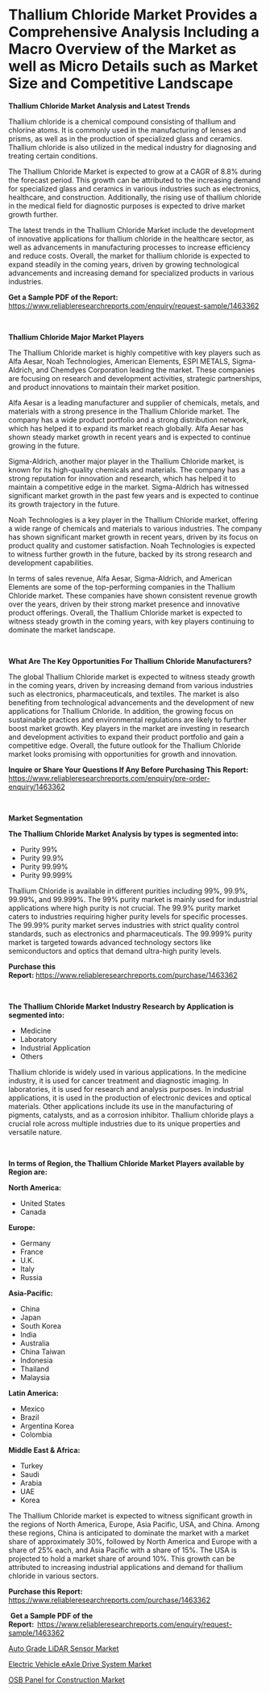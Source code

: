 <p><h1>Thallium Chloride Market Provides a Comprehensive Analysis Including a Macro Overview of the Market as well as Micro Details such as Market Size and Competitive Landscape</h1></p><p><strong>Thallium Chloride Market Analysis and Latest Trends</strong></p>
<p><p>Thallium chloride is a chemical compound consisting of thallium and chlorine atoms. It is commonly used in the manufacturing of lenses and prisms, as well as in the production of specialized glass and ceramics. Thallium chloride is also utilized in the medical industry for diagnosing and treating certain conditions.</p><p>The Thallium Chloride Market is expected to grow at a CAGR of 8.8% during the forecast period. This growth can be attributed to the increasing demand for specialized glass and ceramics in various industries such as electronics, healthcare, and construction. Additionally, the rising use of thallium chloride in the medical field for diagnostic purposes is expected to drive market growth further.</p><p>The latest trends in the Thallium Chloride Market include the development of innovative applications for thallium chloride in the healthcare sector, as well as advancements in manufacturing processes to increase efficiency and reduce costs. Overall, the market for thallium chloride is expected to expand steadily in the coming years, driven by growing technological advancements and increasing demand for specialized products in various industries.</p></p>
<p><strong>Get a Sample PDF of the Report:&nbsp;</strong> <a href="https://www.reliableresearchreports.com/enquiry/request-sample/1463362">https://www.reliableresearchreports.com/enquiry/request-sample/1463362</a></p>
<p>&nbsp;</p>
<p><strong>Thallium Chloride Major Market Players</strong></p>
<p><p>The Thallium Chloride market is highly competitive with key players such as Alfa Aesar, Noah Technologies, American Elements, ESPI METALS, Sigma-Aldrich, and Chemdyes Corporation leading the market. These companies are focusing on research and development activities, strategic partnerships, and product innovations to maintain their market position.</p><p>Alfa Aesar is a leading manufacturer and supplier of chemicals, metals, and materials with a strong presence in the Thallium Chloride market. The company has a wide product portfolio and a strong distribution network, which has helped it to expand its market reach globally. Alfa Aesar has shown steady market growth in recent years and is expected to continue growing in the future.</p><p>Sigma-Aldrich, another major player in the Thallium Chloride market, is known for its high-quality chemicals and materials. The company has a strong reputation for innovation and research, which has helped it to maintain a competitive edge in the market. Sigma-Aldrich has witnessed significant market growth in the past few years and is expected to continue its growth trajectory in the future.</p><p>Noah Technologies is a key player in the Thallium Chloride market, offering a wide range of chemicals and materials to various industries. The company has shown significant market growth in recent years, driven by its focus on product quality and customer satisfaction. Noah Technologies is expected to witness further growth in the future, backed by its strong research and development capabilities.</p><p>In terms of sales revenue, Alfa Aesar, Sigma-Aldrich, and American Elements are some of the top-performing companies in the Thallium Chloride market. These companies have shown consistent revenue growth over the years, driven by their strong market presence and innovative product offerings. Overall, the Thallium Chloride market is expected to witness steady growth in the coming years, with key players continuing to dominate the market landscape.</p></p>
<p>&nbsp;</p>
<p><strong>What Are The Key Opportunities For Thallium Chloride Manufacturers?</strong></p>
<p><p>The global Thallium Chloride market is expected to witness steady growth in the coming years, driven by increasing demand from various industries such as electronics, pharmaceuticals, and textiles. The market is also benefiting from technological advancements and the development of new applications for Thallium Chloride. In addition, the growing focus on sustainable practices and environmental regulations are likely to further boost market growth. Key players in the market are investing in research and development activities to expand their product portfolio and gain a competitive edge. Overall, the future outlook for the Thallium Chloride market looks promising with opportunities for growth and innovation.</p></p>
<p><strong>Inquire or Share Your Questions If Any Before Purchasing This Report:</strong> <a href="https://www.reliableresearchreports.com/enquiry/pre-order-enquiry/1463362">https://www.reliableresearchreports.com/enquiry/pre-order-enquiry/1463362</a></p>
<p>&nbsp;</p>
<p><strong>Market Segmentation</strong></p>
<p><strong>The Thallium Chloride Market Analysis by types is segmented into:</strong></p>
<p><ul><li>Purity 99%</li><li>Purity 99.9%</li><li>Purity 99.99%</li><li>Purity 99.999%</li></ul></p>
<p><p>Thallium Chloride is available in different purities including 99%, 99.9%, 99.99%, and 99.999%. The 99% purity market is mainly used for industrial applications where high purity is not crucial. The 99.9% purity market caters to industries requiring higher purity levels for specific processes. The 99.99% purity market serves industries with strict quality control standards, such as electronics and pharmaceuticals. The 99.999% purity market is targeted towards advanced technology sectors like semiconductors and optics that demand ultra-high purity levels.</p></p>
<p><strong>Purchase this Report:&nbsp;</strong><a href="https://www.reliableresearchreports.com/purchase/1463362">https://www.reliableresearchreports.com/purchase/1463362</a></p>
<p>&nbsp;</p>
<p><strong>The Thallium Chloride Market Industry Research by Application is segmented into:</strong></p>
<p><ul><li>Medicine</li><li>Laboratory</li><li>Industrial Application</li><li>Others</li></ul></p>
<p><p>Thallium chloride is widely used in various applications. In the medicine industry, it is used for cancer treatment and diagnostic imaging. In laboratories, it is used for research and analysis purposes. In industrial applications, it is used in the production of electronic devices and optical materials. Other applications include its use in the manufacturing of pigments, catalysts, and as a corrosion inhibitor. Thallium chloride plays a crucial role across multiple industries due to its unique properties and versatile nature.</p></p>
<p>&nbsp;</p>
<p><strong>In terms of Region, the Thallium Chloride Market Players available by Region are:</strong></p>
<p>
    <p> <strong> North America: </strong>
        <ul>
            <li>United States</li>
            <li>Canada</li>
        </ul>
        </p> 
    <p> <strong> Europe: </strong>
        <ul>
            <li>Germany</li>
            <li>France</li>
            <li>U.K.</li>
            <li>Italy</li>
            <li>Russia</li>
        </ul>
        </p> 
    <p> <strong> Asia-Pacific: </strong>
        <ul>
            <li>China</li>
            <li>Japan</li>
            <li>South Korea</li>
            <li>India</li>
            <li>Australia</li>
            <li>China Taiwan</li>
            <li>Indonesia</li>
            <li>Thailand</li>
            <li>Malaysia</li>
        </ul>
        </p> 
    <p> <strong> Latin America: </strong>
        <ul>
            <li>Mexico</li>
            <li>Brazil</li>
            <li>Argentina Korea</li>
            <li>Colombia</li>
        </ul>
        </p> 
    <p> <strong> Middle East & Africa: </strong>
        <ul>
            <li>Turkey</li>
            <li>Saudi</li>
            <li>Arabia</li>
            <li>UAE</li>
            <li>Korea</li>
        </ul>
    </p>
    </p>
<p><p>The Thallium Chloride market is expected to witness significant growth in the regions of North America, Europe, Asia Pacific, USA, and China. Among these regions, China is anticipated to dominate the market with a market share of approximately 30%, followed by North America and Europe with a share of 25% each, and Asia Pacific with a share of 15%. The USA is projected to hold a market share of around 10%. This growth can be attributed to increasing industrial applications and demand for thallium chloride in various sectors.</p></p>
<p><strong>Purchase this Report: </strong><a href="https://www.reliableresearchreports.com/purchase/1463362">https://www.reliableresearchreports.com/purchase/1463362</a></p>
<p>&nbsp;<strong>Get a Sample PDF of the Report:&nbsp;&nbsp;</strong><a href="https://www.reliableresearchreports.com/enquiry/request-sample/1463362">https://www.reliableresearchreports.com/enquiry/request-sample/1463362</a></p>
<p><strong></strong></p>
<p><p><a href="https://view.publitas.com/reportprime-1/auto-grade-lidar-sensor-market-growth-market-trends-covid-19-impact-and-forecasts-for-period-from-2023-2030/">Auto Grade LiDAR Sensor Market</a></p><p><a href="https://view.publitas.com/reportprime-1/global-electric-vehicle-eaxle-drive-system-market-by-types-applications-and-major-players-with-regional-growth-rate-analysis-and-development-situation-from-2023-to-2030/">Electric Vehicle eAxle Drive System Market</a></p><p><a href="https://view.publitas.com/reportprime-1/osb-panel-for-construction-market-size-and-examines-its-market-scope-with-a-primary-focus-on-growth-opportunities-and-forecasted-trends-spanning-from-2023-to-2030/">OSB Panel for Construction Market</a></p></p>